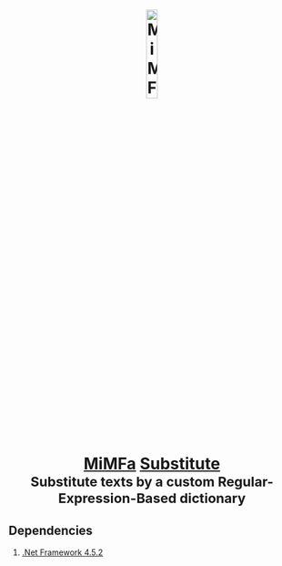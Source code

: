 <h1 align="center">
	<a href="https://gadget.mimfa.net" target="_blank">
		<img alt="MiMFa Gadget" width="20%" src="https://gadget.mimfa.net/product/Substitute/logo.png"/>
		<br>
		<a href="https://github.com/mimfa">MiMFa</a> <a href="https://github.com/mimfa/Substitute">Substitute</a>
	</a>
	<br><sub>Substitute texts by a custom Regular-Expression-Based dictionary</sub>
</h1>
<h2>Dependencies</h2>
<ol>
  <li><a href="https://versionsof.net/framework/4.5.2">.Net Framework 4.5.2</a></li>
</ol>
